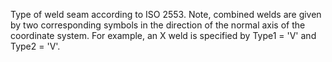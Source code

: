 ﻿Type of weld seam according to ISO 2553.  Note, combined welds are given by two corresponding symbols in the direction of the normal axis of the coordinate system.  For example, an X weld is specified by Type1 = 'V' and Type2 = 'V'.

